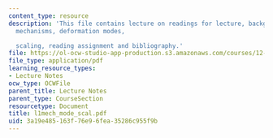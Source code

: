 ```yaml
---
content_type: resource
description: 'This file contains lecture on readings for lecture, background, deformation
  mechanisms, deformation modes,

  scaling, reading assignment and bibliography.'
file: https://ol-ocw-studio-app-production.s3.amazonaws.com/courses/12-524-mechanical-properties-of-rocks-fall-2005/3a19e485163f76e96fea35286c955f9b_l1mech_mode_scal.pdf
file_type: application/pdf
learning_resource_types:
- Lecture Notes
ocw_type: OCWFile
parent_title: Lecture Notes
parent_type: CourseSection
resourcetype: Document
title: l1mech_mode_scal.pdf
uid: 3a19e485-163f-76e9-6fea-35286c955f9b
---
```

